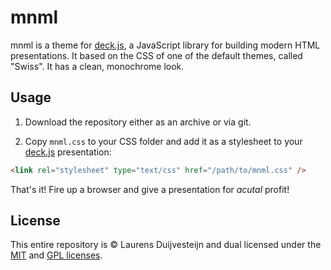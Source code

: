 # mnml

mnml is a theme for [deck.js][deck], a JavaScript library for building modern HTML presentations. It based on the CSS of one of the default themes, called "Swiss". It has a clean, monochrome look.

## Usage

1. Download the repository either as an archive or via git.

2. Copy `mnml.css` to your CSS folder and add it as a stylesheet to your [deck.js][deck] presentation:

```html
<link rel="stylesheet" type="text/css" href="/path/to/mnml.css" />
```

That's it! Fire up a browser and give a presentation for *acutal* profit!

## License

This entire repository is &copy; Laurens Duijvesteijn and dual licensed under the [MIT](https://github.com/imakewebthings/deck.js/blob/master/MIT-license.txt) and [GPL licenses](https://github.com/imakewebthings/deck.js/blob/master/GPL-license.txt).

 [deck]: http://imakewebthings.com/deck.js/
